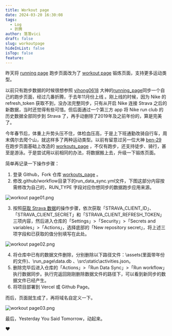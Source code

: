 ```yaml
---
title: Workout page
date: 2024-03-20 16:30:08
tags:
  - Log
  - 折腾
author: 落落vici
draft: false
slug: workoutpage
hideInList: false
isTop: false
feature:
---
```

昨天将 [running page](https://run.hux.ink) 跑步页面改为了 [workout page](https://workout.hux.ink) 锻炼页面，支持更多运动类型。

以前只有跑步数据的时候很想参照 [yihong0618](https://github.com/yihong0618) 大神的[running_page](https://github.com/yihong0618/running_page)同步一个自己的跑步页面，经过几番折腾，于去年11月份上线 。刚上线的时候，因为 Nike 的refresh_token 获取不到，没办法完整同步，只有从开启 Nike 连接 Strava 之后的新数据，当时还觉得有些可惜。但后面通过一个第三方 app 将 Nike run club 的历史数据全部同步到 Strava 了，再手动删除了2019年及之前年份的，算是完美了。

今年春节后，体重上升势头压不住，体检血压高，于是上下班通勤改骑自行车，周末偶尔去爬个山，就这样多了两种运动类型。以前有留意过另一位大神 [ben-29](https://github.com/ben-29) 在跑步页面基础上改造的 [workouts_page](https://github.com/ben-29/workouts_page) ，不仅有跑步，还支持徒步、骑行，甚至是游泳。于是尝试用以前相同的办法，将数据搬上去，升级一下锻炼页面。

简单再记录一下操作步骤：
1. 登录 Github，Fork 仓库 [workouts_page](https://github.com/ben-29/workouts_page) 。
2. 修改.github/workflow目录下的run_data_sync.yml文件，下图这部分内容按需修改为自己的，RUN_TYPE 字段对应你想同步的数据跑步应用来源。

![workout page01.png](https://img.hux.ink/image/2024/03/workout%20page01.png)

3. 按照[获取 Strava 数据](https://github.com/yihong0618/running_page/blob/master/README-CN.md#strava)的操作步骤，依次获取「STRAVA_CLIENT_ID」、「STRAVA_CLIENT_SECRET」和「STRAVA_CLIENT_REFRESH_TOKEN」三项内容，然后进入仓库的「Settings」>「Security」>「Secrets and variables」>「Actions」，选择底部的「New repository secret」，将上述三项字段和已获取的值分别填写在此处。

![workout page02.png](https://img.hux.ink/image/2024/03/workout%20page02.png)

4. 将仓库中已有的数据文件删除，分别删除以下路径文件：\assets(里面带年份的文件)、\run_page\data.db 、\src\static\activities.json。
5. 删除完毕后进入仓库的「Actions」>「Run Data Sync」>「Run workflow」执行数据同步。执行完返回刚刚删除数据文件的路径下，可以看到新同步的数据文件已经产生。
6. 将项目部署到 Vercel 或 Github Page。

而后，页面就生成了，再将域名自定义一下。

![workout page03.png](https://img.hux.ink/image/2024/03/workout%20page03.png)

最后，Yesterday You Said Tomorrow，动起来。

❤